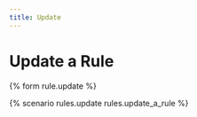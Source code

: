 ```yaml
---
title: Update
---
```


# Update a Rule

{% form rule.update %}

{% scenario rules.update rules.update_a_rule %}
